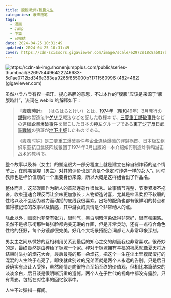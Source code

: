 ```yaml
---
title: 腹腹教师/腹腹先生
categories: 漫画随笔
tags:
  - 漫画
  - Jump
  - 中篇
  - 已完结
date: 2024-04-25 10:31:49
updated: 2024-04-25 10:31:49
cover: https://cdn-scissors.gigaviewer.com/image/scale/e2972e18c8ab017b8ff9cfe8f7ef8def40ade365/enlarge=0;height=484;no_unsharpmask=1;quality=90;version=1;width=484/https%3A%2F%2Fcdn-ak-img.shonenjumpplus.com%2Fpublic%2Fseries-thumbnail%2F3269754496422246683-5d1ae0712bd346e383ea9265f855000b%3F1711560996
---
```

![https://cdn-ak-img.shonenjumpplus.com/public/series-thumbnail/3269754496422246683-5d1ae0712bd346e383ea9265f855000b?1711560996 (482×482) (gigaviewer.com)](https://cdn-scissors.gigaviewer.com/image/scale/e2972e18c8ab017b8ff9cfe8f7ef8def40ade365/enlarge=0;height=484;no_unsharpmask=1;quality=90;version=1;width=484/https%3A%2F%2Fcdn-ak-img.shonenjumpplus.com%2Fpublic%2Fseries-thumbnail%2F3269754496422246683-5d1ae0712bd346e383ea9265f855000b%3F1711560996)

虽然ハラハラ有捏一把汗、提心吊胆的意思，不过本作的“腹腹”应该是来源于“腹腹時計”，该词在 weblio 的解释如下：

>『**腹腹時計**』 （はらはらとけい）とは、[1974年](https://www.weblio.jp/content/1974%E5%B9%B4 "1974年の意味")（[昭和](https://www.weblio.jp/content/%E6%98%AD%E5%92%8C "昭和の意味")49年）3月発行の[爆弾](https://www.weblio.jp/content/%E7%88%86%E5%BC%BE "爆弾の意味")の製造法や[ゲリラ](https://www.weblio.jp/content/%E3%82%B2%E3%83%AA%E3%83%A9 "ゲリラの意味")戦法などを記した教程本で、[三菱重工爆破事件](https://www.weblio.jp/content/%E4%B8%89%E8%8F%B1%E9%87%8D%E5%B7%A5%E7%88%86%E7%A0%B4%E4%BA%8B%E4%BB%B6 "三菱重工爆破事件の意味")などの[連続企業爆破事件](https://www.weblio.jp/content/%E9%80%A3%E7%B6%9A%E4%BC%81%E6%A5%AD%E7%88%86%E7%A0%B4%E4%BA%8B%E4%BB%B6 "連続企業爆破事件の意味")を起こした日本の[極左](https://www.weblio.jp/content/%E6%A5%B5%E5%B7%A6 "極左の意味")グループである[東アジア反日武装戦線](https://www.weblio.jp/content/%E6%9D%B1%E3%82%A2%E3%82%B8%E3%82%A2%E5%8F%8D%E6%97%A5%E6%AD%A6%E8%A3%85%E6%88%A6%E7%B7%9A "東アジア反日武装戦線の意味")の狼班が[地下出版](https://www.weblio.jp/content/%E5%9C%B0%E4%B8%8B%E5%87%BA%E7%89%88 "地下出版の意味")したものである。
>
> 《腹腹时钟》是三菱重工爆破事件与企业连续爆破的罪魁祸首、日本极左组织东亚抗日武装阵线狼团于1974年3月出版的一本介绍如何制造炸弹和游击战术的教科书。

整个故事以及梓（女主）的塑造很大一部分程度上就是建立在梓自制炸药的这个情节上，在前期铠塚（男主）对其的评价也是“真是个像定时炸弹一样的女人”。同时教师也是梓价值观的一个重要身份来源，所以大概是这样组合出了作品名。

整体而言，这部漫画作为新人的首部连载作很优秀。故事情节完整，节奏紧凑不拖沓，收束迅速合理反而让余味更加悠长；人物塑造讨喜，尤其是梓温柔但不软弱的性格以及不会因为暴力而动摇的底线我很喜欢。出场的配角也都有很鲜明的特点和值得被记忆的故事以及情感，其中游女的真情是个非常动人的点。

除此以外，画面也非常有张力，很帅气，黑白明暗渲染做得非常好，很有氛围感。虽然不是极乐街那种每张脸都完美无瑕的作画，但是非常灵动，还有一点符合角色性格的狂野，每个分镜都很完美，好几个大场景搭配台词都让人非常印象深刻。

男女主之间从微妙的互相利用关系到最后的知心之交的刻画我也非常喜欢。很奇妙的是，最终竟然是由梓给了铠塚一个家。梓对于铠塚拥有幸福的祝愿就像夏天将近结束时举办的烟花大会，最后最亮的那一朵烟花，把这个一生在尘土里摸爬滚打的混混的人生终于点亮了。即使就此别过的兄弟盃就是两个人永远的告别。只是后日谈确实有点让人受挫，虽然剧情走向很符合至始至终的价值观，但相比本篇结束的淡淡余白，后日谈是很明晰沉重的遗憾。两个人在子世代的视角中都没有露脸，只有背影，包括在对往事的回忆叙事中。

人生不过弹指一挥间。
